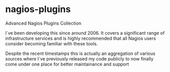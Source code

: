 nagios-plugins
==============

Advanced Nagios Plugins Collection

I`ve been developing this since around 2006. It covers a significant range of infrastructure services and is highly recommended that all Nagios users consider becoming familiar with these tools.

Despite the recent timestamps this is actually an aggregation of various sources where I`ve previously released my code publicly to now finally come under one place for better maintainance and support
